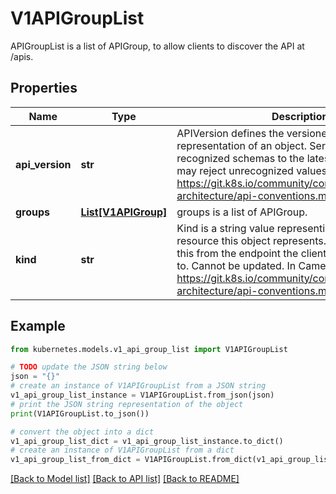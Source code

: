 # V1APIGroupList

APIGroupList is a list of APIGroup, to allow clients to discover the API at /apis.

## Properties

Name | Type | Description | Notes
------------ | ------------- | ------------- | -------------
**api_version** | **str** | APIVersion defines the versioned schema of this representation of an object. Servers should convert recognized schemas to the latest internal value, and may reject unrecognized values. More info: https://git.k8s.io/community/contributors/devel/sig-architecture/api-conventions.md#resources | [optional] 
**groups** | [**List[V1APIGroup]**](V1APIGroup.md) | groups is a list of APIGroup. | 
**kind** | **str** | Kind is a string value representing the REST resource this object represents. Servers may infer this from the endpoint the client submits requests to. Cannot be updated. In CamelCase. More info: https://git.k8s.io/community/contributors/devel/sig-architecture/api-conventions.md#types-kinds | [optional] 

## Example

```python
from kubernetes.models.v1_api_group_list import V1APIGroupList

# TODO update the JSON string below
json = "{}"
# create an instance of V1APIGroupList from a JSON string
v1_api_group_list_instance = V1APIGroupList.from_json(json)
# print the JSON string representation of the object
print(V1APIGroupList.to_json())

# convert the object into a dict
v1_api_group_list_dict = v1_api_group_list_instance.to_dict()
# create an instance of V1APIGroupList from a dict
v1_api_group_list_from_dict = V1APIGroupList.from_dict(v1_api_group_list_dict)
```
[[Back to Model list]](../README.md#documentation-for-models) [[Back to API list]](../README.md#documentation-for-api-endpoints) [[Back to README]](../README.md)


